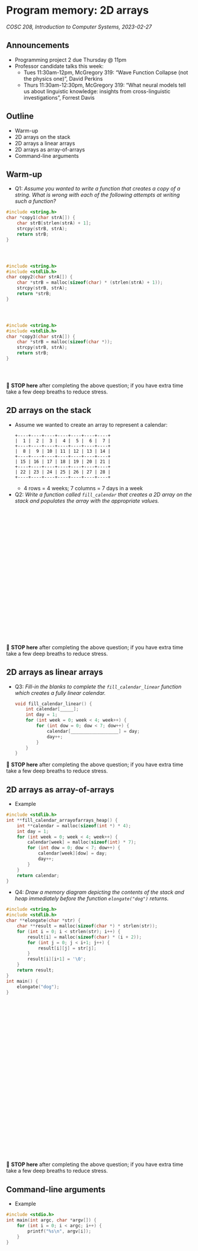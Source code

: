 # Program memory: 2D arrays
_COSC 208, Introduction to Computer Systems, 2023-02-27_

## Announcements
* Programming project 2 due Thursday @ 11pm
* Professor candidate talks this week:
    * Tues 11:30am-12pm, McGregory 319: “Wave Function Collapse (not the physics one)”, David Perkins
    * Thurs 11:30am-12:30pm, McGregory 319: “What neural models tell us about linguistic knowledge: insights from cross-linguistic investigations”, Forrest Davis

## Outline
* Warm-up
* 2D arrays on the stack
* 2D arrays a linear arrays
* 2D arrays as array-of-arrays
* Command-line arguments

## Warm-up
* Q1: _Assume you wanted to write a function that creates a copy of a string. What is wrong with each of the following attempts at writing such a function?_


```c
#include <string.h>
char *copy1(char strA[]) {
    char strB[strlen(strA) + 1];
    strcpy(strB, strA);
    return strB;
}
```

<p style="height:2em;"></p>


```c
#include <string.h>
#include <stdlib.h>
char copy2(char strA[]) {
    char *strB = malloc(sizeof(char) * (strlen(strA) + 1));
    strcpy(strB, strA);
    return *strB;
}
```

<p style="height:2em;"></p>


```c
#include <string.h>
#include <stdlib.h>
char *copy3(char strA[]) {
    char *strB = malloc(sizeof(char *));
    strcpy(strB, strA);
    return strB;
}
```

<p style="height:2em;"></p>

🛑 **STOP here** after completing the above question; if you have extra time take a few deep breaths to reduce stress.

<div style="page-break-after:always;"></div>

## 2D arrays on the stack
* Assume we wanted to create an array to represent a calendar:
    ```
    +----+----+----+----+----+----+----+
    |  1 |  2 |  3 |  4 |  5 |  6 |  7 |
    +----+----+----+----+----+----+----+
    |  8 |  9 | 10 | 11 | 12 | 13 | 14 |
    +----+----+----+----+----+----+----+
    | 15 | 16 | 17 | 18 | 19 | 20 | 21 |
    +----+----+----+----+----+----+----+
    | 22 | 23 | 24 | 25 | 26 | 27 | 28 |
    +----+----+----+----+----+----+----+
    ```
    * 4 rows = 4 weeks; 7 columns = 7 days in a week
* Q2: _Write a function called `fill_calendar` that creates a 2D array on the stack and populates the array with the appropriate values._


<p style="height:25em;"></p>

🛑 **STOP here** after completing the above question; if you have extra time take a few deep breaths to reduce stress.

## 2D arrays as linear arrays

* Q3: _Fill-in the blanks to complete the `fill_calendar_linear` function which creates a fully linear calendar._
    ```C
    void fill_calendar_linear() {
        int calendar[_____];
        int day = 1;
        for (int week = 0; week < 4; week++) {
            for (int dow = 0; dow < 7; dow++) {
                calendar[__________________] = day;
                day++;
            }
        }
    }
    ```

🛑 **STOP here** after completing the above question; if you have extra time take a few deep breaths to reduce stress.

<div style="page-break-after:always;"></div>

## 2D arrays as array-of-arrays

* Example


```c
#include <stdlib.h>
int **fill_calendar_arrayofarrays_heap() {
    int **calendar = malloc(sizeof(int *) * 4);
    int day = 1;
    for (int week = 0; week < 4; week++) {
        calendar[week] = malloc(sizeof(int) * 7);
        for (int dow = 0; dow < 7; dow++) {
            calendar[week][dow] = day;
            day++;
        }
    }
    return calendar;
}
```

<div style="page-break-after:always;"></div>

* Q4: _Draw a memory diagram depicting the contents of the stack and heap immediately before the function `elongate("dog")` returns._


```c
#include <string.h>
#include <stdlib.h>
char **elongate(char *str) {
    char **result = malloc(sizeof(char *) * strlen(str));
    for (int i = 0; i < strlen(str); i++) {
        result[i] = malloc(sizeof(char) * (i + 2));
        for (int j = 0; j < i+1; j++) {
            result[i][j] = str[j];
        }
        result[i][i+1] = '\0';
    }
    return result;
}
int main() {
    elongate("dog");
}
```

<p style="height:30em;"></p>

🛑 **STOP here** after completing the above question; if you have extra time take a few deep breaths to reduce stress.

## Command-line arguments

* Example


```c
#include <stdio.h>
int main(int argc, char *argv[]) {
    for (int i = 0; i < argc; i++) {
        printf("%s\n", argv[i]);
    }
}
```
